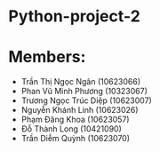 ﻿# Python-project-2
# Members:
- Trần Thị Ngọc Ngân (10623066)
- Phan Vũ Minh Phương (10323067)
- Trương Ngọc Trúc Diệp (10623007)
- Nguyễn Khánh Linh (10623026)
- Phạm Đăng Khoa (10623057)
- Đỗ Thành Long (10421090)
- Trần Diễm Quỳnh (10623070)
